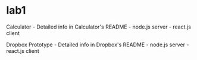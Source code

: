 # lab1

Calculator - Detailed info in Calculator's README
	- node.js server
	- react.js client
	

	
Dropbox Prototype - Detailed info in Dropbox's README
	- node.js server
	- react.js client
